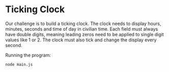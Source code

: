 # Ticking Clock

Our challenge is to build a ticking clock. The clock needs to display hours, minutes,
seconds and time of day in civilian time. Each field must always have double digits,
meaning leading zeros need to be applied to single digit values like 1 or 2. The clock
must also tick and change the display every second.

Running the program:

```bash
node main.js
```